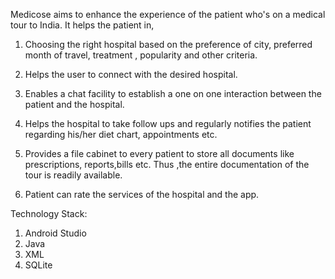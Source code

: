 Medicose aims to enhance the experience of the patient who's on a medical tour to India.
It helps the patient in,
1. Choosing the right hospital based on the preference of city, preferred month of travel, treatment , popularity and other criteria.

2. Helps the user to connect with the desired hospital.

3. Enables a chat facility to establish a one on one interaction between the patient and the hospital.

4. Helps the hospital to take follow ups and regularly notifies the patient regarding his/her diet chart, appointments etc.

5. Provides a file cabinet to every patient to store all documents like prescriptions, reports,bills etc. Thus ,the entire documentation of the tour is readily available.

6. Patient can rate the services of the hospital and the app.


Technology Stack:

1. Android Studio
2. Java
3. XML
4. SQLite
